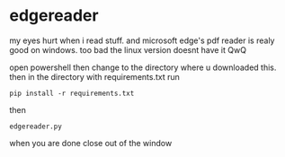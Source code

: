 # edgereader
my eyes hurt when i read stuff. and microsoft edge's pdf reader is realy good on windows. too bad the linux version doesnt have it QwQ

open powershell
then change to the directory where u downloaded this.
then in the directory 
with requirements.txt run
```
pip install -r requirements.txt
```
then 
```
edgereader.py
```
when you are done close out of the window
